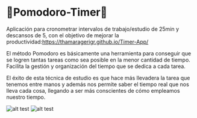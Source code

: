 # 🍅Pomodoro-Timer🍅

   Aplicación para cronometrar intervalos de trabajo/estudio de 25min y descansos de 5, con el objetivo de mejorar la productividad:https://thamaragerigr.github.io/Timer-App/

   El método Pomodoro es básicamente una herramienta para conseguir que se logren tantas tareas como sea posible en la menor cantidad de tiempo. Facilita la gestión y organización del tiempo que se dedica a cada tarea. 
   
   El éxito de esta técnica de estudio es que hace más llevadera la tarea que tenemos entre manos y además nos permite saber el tiempo real que nos lleva cada cosa, llegando a ser más conscientes de cómo empleamos nuestro tiempo.
   
![alt test](screenshots/screenshot(1))
![alt test](screenshots/screenshot(2))
